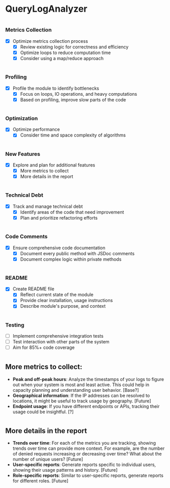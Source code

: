 # QueryLogAnalyzer

#

### Metrics Collection

- [x] Optimize metrics collection process
  - [x] Review existing logic for correctness and efficiency
  - [x] Optimize loops to reduce computation time
  - [x] Consider using a map/reduce approach

#

### Profiling

- [x] Profile the module to identify bottlenecks
  - [x] Focus on loops, IO operations, and heavy computations
  - [x] Based on profiling, improve slow parts of the code

#

### Optimization

- [x] Optimize performance
  - [x] Consider time and space complexity of algorithms

#

### New Features

- [x] Explore and plan for additional features
  - [x] More metrics to collect
  - [x] More details in the report

#

### Technical Debt

- [x] Track and manage technical debt
  - [x] Identify areas of the code that need improvement
  - [x] Plan and prioritize refactoring efforts

#

### Code Comments

- [x] Ensure comprehensive code documentation
  - [x] Document every public method with JSDoc comments
  - [x] Document complex logic within private methods

#

### README

- [x] Create README file
  - [x] Reflect current state of the module
  - [x] Provide clear installation, usage instructions
  - [x] Describe module's purpose, and context

#

### Testing

- [ ] Implement comprehensive integration tests
- [ ] Test interaction with other parts of the system
- [ ] Aim for 85%+ code coverage

#

## **More metrics to collect**:

- **Peak and off-peak hours**: Analyze the timestamps of your logs to figure out when your system is most and least active. This could help in capacity planning and understanding user behavior. [Base?]
- **Geographical information**: If the IP addresses can be resolved to locations, it might be useful to track usage by geography. [Future]
- **Endpoint usage**: If you have different endpoints or APIs, tracking their usage could be insightful. [?]

#

## **More details in the report**

- **Trends over time**: For each of the metrics you are tracking, showing trends over time can provide more context. For example, are the number of denied requests increasing or decreasing over time? What about the number of unique users? [Future]
- **User-specific reports**: Generate reports specific to individual users, showing their usage patterns and history. [Future]
- **Role-specific reports**: Similar to user-specific reports, generate reports for different roles. [Future]

#
